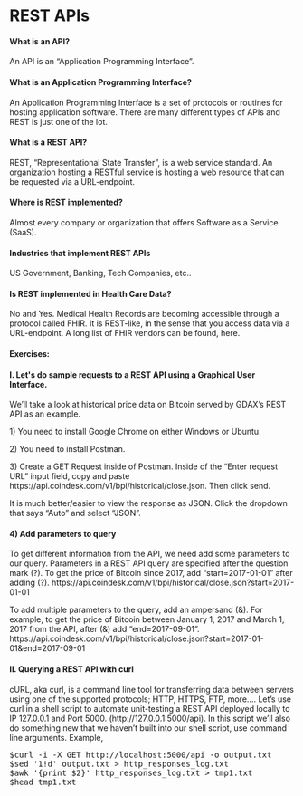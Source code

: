 
<h1>REST APIs</h1>

<h4>What is an API?</h4>
<p>
	An API is an “Application Programming Interface”. 
</p>

<h4>What is an Application Programming Interface?</h4>
<p>
An Application Programming Interface is a set of protocols or routines for hosting application software.  There are many different types of APIs and REST is just one of the lot.
</p>

<h4>What is a REST API?</h4>
<p>
REST, “Representational State Transfer”, is a web service standard.  An organization hosting a RESTful service is hosting a web resource that can be requested via a URL-endpoint.
</p>


<h4>Where is REST implemented?</h4>
<p>Almost every company or organization that offers Software as a Service (SaaS).</p>


<h4>Industries that implement REST APIs</h4>
<p>US Government, Banking, Tech Companies, etc..</p>

<h4>Is REST implemented in Health Care Data?</h4>

<p> 
No and Yes. Medical Health Records are becoming accessible through a protocol called FHIR.  It is REST-like, in the sense that you access data via a URL-endpoint.  A long list of FHIR vendors can be found, here.
</p>

<h4>Exercises:</h4>

<p>
<h4>I.	Let's do sample requests to a REST API using a Graphical User Interface.</h4>  

<p>
We’ll take a look at historical price data on Bitcoin served by GDAX’s REST API as an example. 
</p>

<p>1) You need to install Google Chrome on either Windows or Ubuntu.</p>
<p>2) You need to install Postman.</p>
<p>3) Create a GET Request inside of Postman. Inside of the “Enter request URL” input field, copy and paste https://api.coindesk.com/v1/bpi/historical/close.json. Then click send.</p>

<p>It is much better/easier to view the response as JSON. Click the dropdown that says “Auto” and select “JSON”.</p>


<h4>4) Add parameters to query</h4>

<p>
To get different information from the API, we need add some parameters to our query. Parameters in a REST API query are specified after the question mark (?).  To get the price of Bitcoin since 2017, add “start=2017-01-01” after adding (?).
https://api.coindesk.com/v1/bpi/historical/close.json?start=2017-01-01
</p>

<p>
To add multiple parameters to the query, add an ampersand (&).  For example, to get the price of Bitcoin between January 1, 2017 and March 1, 2017 from the API, after (&) add “end=2017-09-01”.  https://api.coindesk.com/v1/bpi/historical/close.json?start=2017-01-01&end=2017-09-01
</p>


<h4>II.	Querying a REST API with curl</h4>

<p>
cURL, aka curl, is a command line tool for transferring data between servers using one of the supported protocols; HTTP, HTTPS, FTP, more….  Let’s use curl in a shell script to automate unit-testing a REST API deployed locally to IP 127.0.0.1 and Port 5000. (http://127.0.0.1:5000/api).  In this script we’ll also do something new that we haven’t built into our shell script, use command line arguments.  Example,
</p>

<pre>
$curl -i -X GET http://localhost:5000/api -o output.txt
$sed '1!d' output.txt > http_responses_log.txt
$awk '{print $2}' http_responses_log.txt > tmp1.txt
$head tmp1.txt
</pre>

